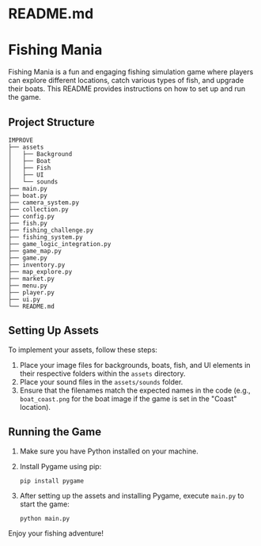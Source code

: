 # README.md

# Fishing Mania

Fishing Mania is a fun and engaging fishing simulation game where players can explore different locations, catch various types of fish, and upgrade their boats. This README provides instructions on how to set up and run the game.

## Project Structure

```
IMPROVE
├── assets
│   ├── Background
│   ├── Boat
│   ├── Fish
│   ├── UI
│   └── sounds
├── main.py
├── boat.py
├── camera_system.py
├── collection.py
├── config.py
├── fish.py
├── fishing_challenge.py
├── fishing_system.py
├── game_logic_integration.py
├── game_map.py
├── game.py
├── inventory.py
├── map_explore.py
├── market.py
├── menu.py
├── player.py
├── ui.py
└── README.md
```

## Setting Up Assets

To implement your assets, follow these steps:

1. Place your image files for backgrounds, boats, fish, and UI elements in their respective folders within the `assets` directory.
2. Place your sound files in the `assets/sounds` folder.
3. Ensure that the filenames match the expected names in the code (e.g., `boat_coast.png` for the boat image if the game is set in the "Coast" location).

## Running the Game

1. Make sure you have Python installed on your machine.
2. Install Pygame using pip:

   ```
   pip install pygame
   ```

3. After setting up the assets and installing Pygame, execute `main.py` to start the game:

   ```
   python main.py
   ```

Enjoy your fishing adventure!